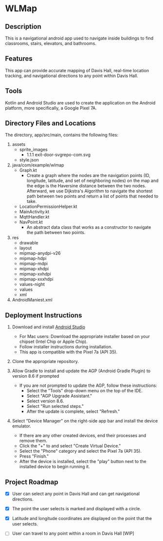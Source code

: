 # WLMap

## Description
This is a navigational android app used to navigate inside buildings to find classrooms, stairs, elevators, and bathrooms. 

## Features
This app can provide accurate mapping of Davis Hall, real-time location tracking, and navigational directions to any point within Davis Hall.

## Tools
Kotlin and Android Studio are used to create the application on the Android platform, more specifically, a Google Pixel 7A.

## Directory Files and Locations
The directory, app/src/main, contains the following files:

1. assets
   - sprite_images
       - 1.1.1 exit-door-svgrepo-com.svg
   - style.json
2. java/com/example/wlmap
   - Graph.kt
      - Create a graph where the nodes are the navigation points (ID, longitude, latitude, and set of neighboring nodes) on the map and the edge is the Haversine distance between the two nodes. Afterward, we use Dijkstra's Algorithm to navigate the shortest path between two points and return a list of points that needed to take.
   - LocationPermissionHelper.kt
   - MainActivity.kt
   - MqttHandler.kt
   - NavPoint.kt
      - An abstract data class that works as a constructor to navigate the path between two points.
3. res
   - drawable
   - layout
   - mipmap-anydpi-v26
   - mipmap-hdpi
   - mipmap-mdpi
   - mipmap-xhdpi
   - mipmap-xxhdpi
   - mipmap-xxxhdpi
   - values-night
   - values
   - xml
4. AndroidManiest.xml

## Deployment Instructions

1. Download and install [Android Studio](https://developer.android.com/studio)
   - For Mac users: Download the appropriate installer based on your chipset (Intel Chip or Apple Chip).
   - Follow installer instructions during installation.
   - This app is compatible with the Pixel 7a (API 35).

2. Clone the appropriate repository.

3. Allow Gradle to install and update the AGP (Android Gradle Plugin) to version 8.6 if prompted
   - If you are not prompted to update the AGP, follow these instructions:
     - Select the "Tools" drop-down menu on the top of the IDE.
     - Select "AGP Upgrade Assistant."
     - Select version 8.6.
     - Select "Run selected steps."
     - After the update is complete, select "Refresh."

4. Select "Device Manager" on the right-side app bar and install the device emulator.
   - If there are any other created devices, end their processes and remove them.
   - Click the "+" to and select "Create Virtual Device."
   - Select the "Phone" category and select the Pixel 7a (API 35).
   - Press "Finish."
   - After the device is installed, select the "play" button next to the installed device to begin running it.

## Project Roadmap

- [x] User can select any point in Davis Hall and can get navigational directions.
- [x] The point the user selects is marked and displayed with a circle.
- [x] Latitude and longitude coordinates are displayed on the point that the user selects.
- [ ] User can travel to any point within a room in Davis Hall [WIP]

